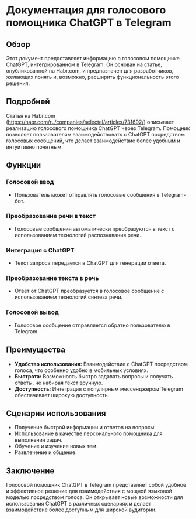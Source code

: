 # Документация для голосового помощника ChatGPT в Telegram

## Обзор

Этот документ предоставляет информацию о голосовом помощнике ChatGPT, интегрированном в Telegram. Он основан на статье, опубликованной на Habr.com, и предназначен для разработчиков, желающих понять и, возможно, расширить функциональность этого решения.

## Подробней

Статья на Habr.com (https://habr.com/ru/companies/selectel/articles/731692/) описывает реализацию голосового помощника ChatGPT через Telegram.  Помощник позволяет пользователям взаимодействовать с ChatGPT посредством голосовых сообщений, что делает взаимодействие более удобным и интуитивно понятным.

## Функции

### Голосовой ввод

- Пользователь может отправлять голосовые сообщения в Telegram-бот.

### Преобразование речи в текст

- Голосовые сообщения автоматически преобразуются в текст с использованием технологий распознавания речи.

### Интеграция с ChatGPT

- Текст запроса передается в ChatGPT для генерации ответа.

### Преобразование текста в речь

- Ответ от ChatGPT преобразуется в голосовое сообщение с использованием технологий синтеза речи.

### Голосовой вывод

- Голосовое сообщение отправляется обратно пользователю в Telegram.

## Преимущества

- **Удобство использования:**  Взаимодействие с ChatGPT посредством голоса, что особенно удобно в мобильных условиях.
- **Быстрота:**  Возможность быстро задавать вопросы и получать ответы, не набирая текст вручную.
- **Доступность:**  Интеграция с популярным мессенджером Telegram обеспечивает широкую доступность.

## Сценарии использования

- Получение быстрой информации и ответов на вопросы.
- Использование в качестве персонального помощника для выполнения задач.
- Обучение и изучение новых тем.
- Развлечение и общение.

## Заключение

Голосовой помощник ChatGPT в Telegram представляет собой удобное и эффективное решение для взаимодействия с мощной языковой моделью посредством голоса. Он открывает новые возможности для использования ChatGPT в различных сценариях и делает взаимодействие более доступным для широкой аудитории.
